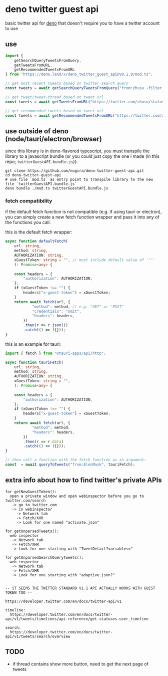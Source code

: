 # deno twitter guest api

basic twitter api for [deno](https://deno.land) that doesn't require you to have a twitter account to use

## use

```js
import {
    getSearchQueryTweetsFromQuery,
    getTweetsFromURL,
    getRecommendedTweetsFromURL
} from "https://deno.land/x/deno_twitter_guest_api@v0.1.0/mod.ts";
```

```js
// get most recent tweets based on twitter search query
const tweets = await getSearchQueryTweetsFromQuery("from:zhusu -filter:replies min_faves:700");
```

```js
// get tweet/tweet-thread based on tweet url
const tweets = await getTweetsFromURL("https://twitter.com/zhusu/status/1516675652438851589");
```

```js
// get recommended tweets based on tweet url
const tweets = await getRecommendedTweetsFromURL("https://twitter.com/zhusu/status/1516675652438851589");
```

## use outside of deno (node/tauri/electron/browser)

since this library is in deno-flavored typescript, you must transpile the library to a javascript bundle (or you could just copy the one i made (in this repo; `twitterGuestAPI.bundle.js`)):
```shell
git clone https://github.com/nogira/deno-twitter-guest-api.git
cd deno-twitter-guest-api
# use file `mod.ts` as entry point to transpile library to the new file `twitterGuestAPI.bundle.js`
deno bundle ./mod.ts twitterGuestAPI.bundle.js
```

### fetch compatibility

if the default fetch function is not compatible (e.g. if using tauri or 
electron), you can simply create a new fetch function wrapper and pass it into any of the functions you call.

this is the default fetch wrapper:
```ts
async function defaultFetch(
    url: string,
    method: string,
    AUTHORIZATION: string,
    xGuestToken: string = "", // must include default value of `""`
    ): Promise<any> {
    
    const headers = {
        "authorization": AUTHORIZATION,
    };
    if (xGuestToken !== "") {
        headers["x-guest-token"] = xGuestToken;
    }
    return await fetch(url, {
            "method": method, // e.g. "GET" or "POST"
            "credentials": "omit",
            "headers": headers,
        })
        .then(r => r.json())
        .catch(() => ({}));
}
```

this is an example for tauri:
```ts
import { fetch } from "@tauri-apps/api/http";

async function tauriFetch(
    url: string,
    method: string,
    AUTHORIZATION: string,
    xGuestToken: string = "",
    ): Promise<any> {
    
    const headers = {
        "authorization": AUTHORIZATION,
    };
    if (xGuestToken !== "") {
        headers["x-guest-token"] = xGuestToken;
    }
    return await fetch(url, {
            "method": method,
            "headers": headers,
        })
        .then(r => r.data)
        .catch(() => ({}));
}

// then call a function with the fetch function as an argument:
const  = await queryToTweets("from:ElonMusk", tauriFetch);
```

## extra info about how to find twitter's private APIs

```
for getNewGuestToken():
  open a private window and open webinspector before you go to twitter.com/search
   -> go to twitter.com
   -> in webinspector
     -> Network tab
     -> Fetch/XHR
     -> Look for one named "activate.json"

for getUnparsedTweets():
  web inspector
   -> Network tab
   -> Fetch/XHR
   -> Look for one starting with "TweetDetail?variables="

for getUnparsedSearchQueryTweets():
  web inspector
   -> Network tab
   -> Fetch/XHR
   -> Look for one starting with "adaptive.json?"


-- iT SEEMS THE TWITTER STANDARD V1.1 API ACTUALLY WORKS WITH GUEST TOKEN TOO --

https://developer.twitter.com/en/docs/twitter-api/v1

timeline:
  https://developer.twitter.com/en/docs/twitter-api/v1/tweets/timelines/api-reference/get-statuses-user_timeline

search:
  https://developer.twitter.com/en/docs/twitter-api/v1/tweets/search/overview
```

## TODO
- if thread contains show more button, need to get the next page of tweets
